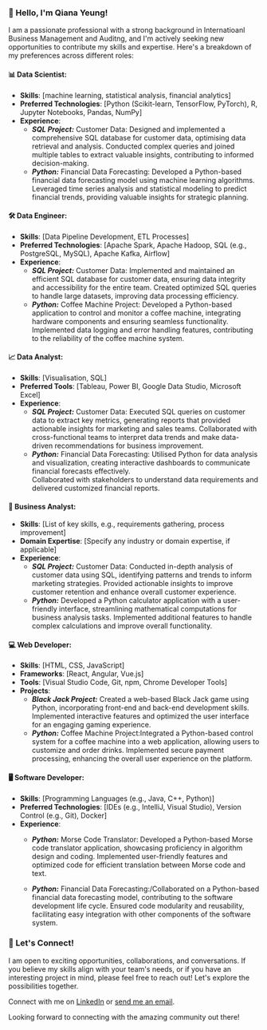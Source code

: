 ### 👋 Hello, I'm Qiana Yeung!

I am a passionate professional with a strong background in Internatioanl Business Management and Auditng, and I'm actively seeking new opportunities to contribute my skills and expertise. Here's a breakdown of my preferences across different roles:

#### 📊 Data Scientist:
- **Skills**: [machine learning, statistical analysis, financial analytics]
- **Preferred Technologies**: [Python (Scikit-learn, TensorFlow, PyTorch), R, Jupyter Notebooks, Pandas, NumPy]
- **Experience**:  
    - ***SQL Project:*** Customer Data: Designed and implemented a comprehensive SQL database for customer data, optimising data retrieval and analysis.
Conducted complex queries and joined multiple tables to extract valuable insights, contributing to informed decision-making.
    - ***Python:*** Financial Data Forecasting: Developed a Python-based financial data forecasting model using machine learning algorithms.
Leveraged time series analysis and statistical modeling to predict financial trends, providing valuable insights for strategic planning.

#### 🛠️ Data Engineer:
- **Skills**: [Data Pipeline Development, ETL Processes]
- **Preferred Technologies**: [Apache Spark, Apache Hadoop, SQL (e.g., PostgreSQL, MySQL), Apache Kafka, Airflow]
- **Experience**:
    - ***SQL Project:*** Customer Data: Implemented and maintained an efficient SQL database for customer data, ensuring data integrity and accessibility for the entire team.
Created optimized SQL queries to handle large datasets, improving data processing efficiency.  
    - ***Python:*** Coffee Machine Project: Developed a Python-based application to control and monitor a coffee machine, integrating hardware components and ensuring seamless functionality.  
Implemented data logging and error handling features, contributing to the reliability of the coffee machine system.

#### 📈 Data Analyst:
- **Skills**: [Visualisation, SQL]
- **Preferred Tools**: [Tableau, Power BI, Google Data Studio, Microsoft Excel]
- **Experience**:
    - ***SQL Project:*** Customer Data: Executed SQL queries on customer data to extract key metrics, generating reports that provided actionable insights for marketing and sales teams.
Collaborated with cross-functional teams to interpret data trends and make data-driven recommendations for business improvement.
    - ***Python:*** Financial Data Forecasting:
Utilised Python for data analysis and visualization, creating interactive dashboards to communicate financial forecasts effectively.  
Collaborated with stakeholders to understand data requirements and delivered customized financial reports.  

#### 📑 Business Analyst:
- **Skills**: [List of key skills, e.g., requirements gathering, process improvement]
- **Domain Expertise**: [Specify any industry or domain expertise, if applicable]
- **Experience**:
    - ***SQL Project:*** Customer Data: Conducted in-depth analysis of customer data using SQL, identifying patterns and trends to inform marketing strategies.
Provided actionable insights to improve customer retention and enhance overall customer experience.  
    - ***Python:*** Developed a Python calculator application with a user-friendly interface, streamlining mathematical computations for business analysis tasks.
Implemented additional features to handle complex calculations and improve overall functionality.  

#### 💻 Web Developer:
- **Skills**: [HTML, CSS, JavaScript]
- **Frameworks**: [React, Angular, Vue.js]
- **Tools**: [Visual Studio Code, Git, npm, Chrome Developer Tools]
- **Projects**:
    - ***Black Jack Project:*** Created a web-based Black Jack game using Python, incorporating front-end and back-end development skills.
Implemented interactive features and optimized the user interface for an engaging gaming experience.  
    - ***Python:*** Coffee Machine Project:Integrated a Python-based control system for a coffee machine into a web application, allowing users to customize and order drinks.
Implemented secure payment processing, enhancing the overall user experience on the platform.  

#### 🖥️ Software Developer:
- **Skills**: [Programming Languages (e.g., Java, C++, Python)]
- **Preferred Technologies**: [IDEs (e.g., IntelliJ, Visual Studio), Version Control (e.g., Git), Docker]
- **Experience**:
    - ***Python:*** Morse Code Translator: Developed a Python-based Morse code translator application, showcasing proficiency in algorithm design and coding.
Implemented user-friendly features and optimized code for efficient translation between Morse code and text.  

    - ***Python:*** Financial Data Forecasting:/Collaborated on a Python-based financial data forecasting model, contributing to the software development life cycle.
Ensured code modularity and reusability, facilitating easy integration with other components of the software system.  

### 🌟 Let's Connect!
I am open to exciting opportunities, collaborations, and conversations. If you believe my skills align with your team's needs, or if you have an interesting project in mind, please feel free to reach out! Let's explore the possibilities together.

Connect with me on [LinkedIn]([link-to-your-linkedin](https://www.linkedin.com/in/qiana-yeung-89122b205/)) or [send me an email](mailto:qianayang97@gmail.com).

Looking forward to connecting with the amazing community out there!

